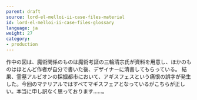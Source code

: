 ```yaml
---
parent: draft
source: lord-el-melloi-ii-case-files-material
id: lord-el-melloi-ii-case-files-glossary
language: ja
weight: 27
category:
- production
---
```


作中の図は、魔術関係のものは魔術考証の三輪清宗氏が資料を用意し、ほかのものはほとんど作者が自分で書いた後、デザイナーに清書してもらっている。
結果、霊墓アルビオンの採掘都市において、アギスフェスという痛恨の誤字が発生した。今回のマテリアルではすべてマギスフェアとなっているがこちらが正しい。本当に申し訳なく思っております……。
